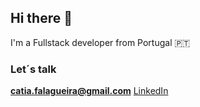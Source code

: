 ## Hi there 👋

I'm a Fullstack developer from Portugal 🇵🇹

### Let´s talk 
**catia.falagueira@gmail.com**
[LinkedIn](https://www.linkedin.com/in/catiafalagueira/)
